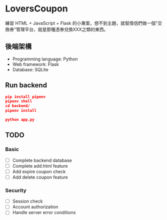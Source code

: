 # LoversCoupon

練習 HTML + JavaScript + Flask 的小專案，想不到主題，就幫情侶們做一個"交換券"管理平台，就是那種憑券兌換XXX之類的東西。

## 後端架構
- Programming language: Python
- Web framework: Flask
- Database: SQLite

## Run backend

```json
pip install pipenv
pipenv shell
cd backend/
pipenv install

python app.py
```

## TODO

### Basic
- [ ] Complete backend database
- [ ] Complete add.html feature
- [ ] Add expire coupon check
- [ ] Add delete coupon feature

### Security
- [ ] Session check
- [ ] Account authorization
- [ ] Handle server error conditions
